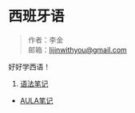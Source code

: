 # 西班牙语

> 作者：李金 <br>
> 邮箱：lijinwithyou@gmail.com

好好学西语！

1. [语法笔记](gramática/README.md)
- [AULA笔记](aula/README.md)
